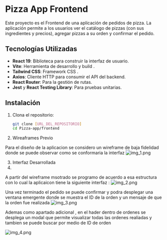 # Pizza App Frontend

Este proyecto es el Frontend de una aplicación de pedidos de pizza. La aplicación permite a los usuarios ver el catálogo de pizzas (con sus ingredientes y precios), agregar pizzas a su orden y confirmar el pedido.


## Tecnologías Utilizadas

- **React 19**: Biblioteca para construir la interfaz de usuario.
- **Vite**: Herramienta de desarrollo y build .
- **Tailwind CSS**: Framework CSS .
- **Axios**: Cliente HTTP para consumir el API del backend.
- **React Router**: Para la gestión de rutas.
- **Jest** y **React Testing Library**: Para pruebas unitarias.

## Instalación

1. Clona el repositorio:
   ```bash
   git clone [URL_DEL_REPOSITORIO]
   cd Pizza-app/frontend

2. Wireaframes Previo

Para el diseño de la aplicacion se considero un wireframe de baja fidelidad donde se puede observar  como se conformaria la interfaz 
![img_1.png](img_1.png)

3. Interfaz Desarrollada
4. 
A partir del wireframe msotrado se programo de acuerdo a esa estructura con lo cual  la aplicaicon tiene la siguiente interfaz :
![img_2.png](img_2.png)

Una vez terminado el pedido se puede confirmar y podra desplegar una ventana emergente donde se muestra el ID de la orden y  un mensaje de que la orden fue realizada
![img_3.png](img_3.png)

Ademas como  apartado adicional , en el hader dentro de ordenes se desplega un modal  que permite  visualizar todas las ordenes  realiadas y  tambien se puede buscar por medio de ID de orden

![img_4.png](img_4.png)